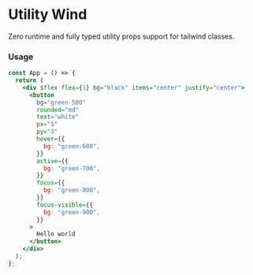 # Utility Wind

Zero runtime and fully typed utility props support for tailwind classes.

### Usage

```jsx
const App = () => {
  return (
    <div $flex flex={1} bg="black" items="center" justify="center">
      <button
        bg="green-500"
        rounded="md"
        text="white"
        px="5"
        py="3"
        hover={{
          bg: "green-600",
        }}
        active={{
          bg: "green-700",
        }}
        focus={{
          bg: "green-800",
        }}
        focus-visible={{
          bg: "green-900",
        }}
      >
        Hello world
      </button>
    </div>
  );
};
```
